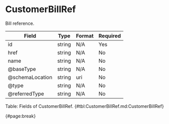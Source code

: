 <!--
    ATTENTION: This file was generated via gradle!
               Do NOT manually edit this file! Any such changes will be overwritten!
-->

# CustomerBillRef

Bill reference.

| Field | Type | Format | Required |
| ------- | ------- | ------- | --- |
| id | string | N/A | Yes |
| href | string | N/A | No |
| name | string | N/A | No |
| @baseType | string | N/A | No |
| @schemaLocation | string | uri | No |
| @type | string | N/A | No |
| @referredType | string | N/A | No |

Table: Fields of CustomerBillRef. {#tbl:CustomerBillRef.md:CustomerBillRef}

{#page:break}
